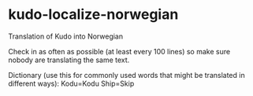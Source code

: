 kudo-localize-norwegian
=======================

Translation of Kudo into Norwegian

Check in as often as possible (at least every 100 lines) so make sure nobody are translating the same text.

Dictionary (use this for commonly used words that might be translated in different ways):
Kodu=Kodu
Ship=Skip

